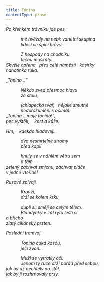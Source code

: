 ```yaml
---
title: Tónina
contentType: prose
---
```


<section>

_Po křehkém trávníku jde pes,_

</section>

<section>

            _mé hvězdy na nebi: varietní skupina  
            kdesi ve špici hrůzy._

</section>

<section>

            _Z hospody na chodníku  
            tečou muškáty.  
Skvěle opřena   přes celé náměstí   kasírky  
nahotinka ruka._

</section>

<section>

_„Tonino…“_

</section>

<section>

            _Někdo zved přesmoc hlavu  
            ze stolu,_

</section>

<section>

            _(chlapecká tvář,   nějaké smutné  
            nedorozumění s očima):  
„Tonina… moje tónina!“,  
pes vyštěk,    kost a kůže._

</section>

<section>

_Hm,    kdekdo hladovej…_

</section>

<section>

            _dva nesmrtelné stromy  
            před kaplí_

</section>

<section>

            _hnuly se v náhlém větru sem  
            a tam —  
zelený záchvat smíchu, záchvat pláče  
v jedné vteřině!_

</section>

<section>

_Rusové zpívají._

</section>

<section>

            _Krouží,  
            drží se kolem krku,_

</section>

<section>

            _dupli si: smějí se celým tělem.  
            Blondýnky v zákrytu leští si  
o břicho  
zlatý cikánský prsten._

</section>

<section>

_Poslední tramvaj._

</section>

<section>

            _Tonina cuká kasou,  
            ječí zvon…_

</section>

<section>

            _Muži se vytratily oči.  
            Jenom ty ruce drží pořád před sebou,  
jak by už nechtěly na stůl,  
jak by jí rozhrnovaly prsy._

</section>
